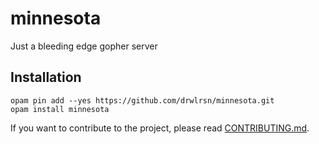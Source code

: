# minnesota

Just a bleeding edge gopher server

## Installation

```
opam pin add --yes https://github.com/drwlrsn/minnesota.git
opam install minnesota
```

If you want to contribute to the project, please read
[CONTRIBUTING.md](CONTRIBUTING.md).

